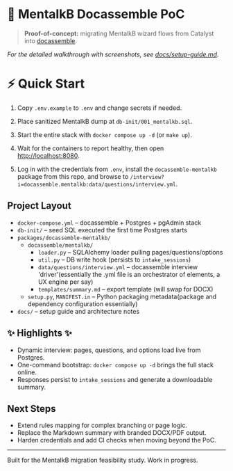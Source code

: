 # 🚀 MentalkB Docassemble PoC
> **Proof-of-concept:** migrating MentalkB wizard flows from Catalyst into [docassemble](https://docassemble.org/).

_For the detailed walkthrough with screenshots, see [docs/setup-guide.md](docs/setup-guide.md)._ 


# ⚡ **Quick Start**

1. Copy `.env.example` to `.env` and change secrets if needed.

2. Place sanitized MentalkB dump at `db-init/001_mentalkb.sql`.

3. Start the entire stack with `docker compose up -d` (or `make up`).
4. Wait for the containers to report healthy, then open <http://localhost:8080>.
5. Log in with the credentials from `.env`, install the `docassemble-mentalkb` package from this repo, and browse to `/interview?i=docassemble.mentalkb:data/questions/interview.yml`.

## Project Layout 

- `docker-compose.yml` – docassemble + Postgres + pgAdmin stack
- `db-init/` – seed SQL executed the first time Postgres starts
- `packages/docassemble-mentalkb/`
  - `docassemble/mentalkb/`
    - `loader.py` – SQLAlchemy loader pulling pages/questions/options
    - `util.py` – DB write hook (persists to `intake_sessions`)
    - `data/questions/interview.yml` – docassemble interview 'driver'(essentially the .yml file is an orchestrator of elements, a UX engine per say)
    - `templates/summary.md` – export template (will swap for DOCX)
  - `setup.py`, `MANIFEST.in` – Python packaging metadata(package and dependency configuration essentially)
- `docs/` – setup guide and architecture notes

## ✨ Highlights ✨

- Dynamic interview: pages, questions, and options load live from Postgres.
- One-command bootstrap: `docker compose up -d` brings the full stack online.
- Responses persist to `intake_sessions` and generate a downloadable summary.


## Next Steps 

- Extend rules mapping for complex branching or page logic.
- Replace the Markdown summary with branded DOCX/PDF output.
- Harden credentials and add CI checks when moving beyond the PoC.

---

Built for the MentalkB migration feasibility study. Work in progress.

